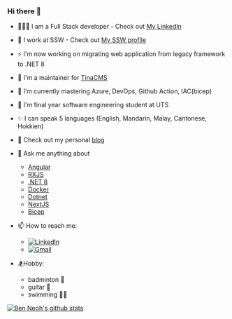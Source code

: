 ### Hi there 👋

- 🧑🏻‍💻 I am a Full Stack developer - Check out [My LinkedIn](https://www.linkedin.com/in/benjaminneoh/)
- 🔭 I work at SSW - Check out [My SSW profile](https://www.ssw.com.au/people/ben-neoh/)
- ⚡ I'm now working on migrating web application from legacy framework to .NET 8
- 🐐 I'm a maintainer for [TinaCMS](https://github.com/tinacms/tinacms)
- 🌱 I’m currently mastering Azure, DevOps, Github Action, IAC(bicep)
- 🏫 I'm final year software engineering student at UTS
- ✨ I can speak 5 languages (English, Mandarin, Malay, Cantonese, Hokkien)
- 📝 Check out my personal [blog](https://medium.com/@benjaminneoh6343)
- 💬 Ask me anything about
  - [Angular](https://www.ssw.com.au/people/ben-neoh/)
  - [RXJS](https://rxjs.dev/)
  - [.NET 8](https://learn.microsoft.com/en-us/dotnet/core/whats-new/dotnet-8)
  - [Docker](https://www.docker.com/)
  - [Dotnet](https://dotnet.microsoft.com/en-us/)
  - [NextJS](https://nextjs.org/)
  - [Bicep](https://learn.microsoft.com/en-us/azure/azure-resource-manager/bicep/overview?tabs=bicep)

- 📫 How to reach me:
  - [![LinkedIn](https://img.shields.io/badge/linkedin-%230077B5.svg?style=for-the-badge&logo=linkedin&logoColor=white)](https://www.linkedin.com/in/benjaminneoh/) 
  - [![Gmail](https://img.shields.io/badge/Gmail-D14836?style=for-the-badge&logo=gmail&logoColor=white)](benjaminneoh6343@gmail.com)

- 🏂Hobby:
  - badminton 🏸
  - guitar 🎸
  - swimming 🏊‍♂️
    
[![Ben Neoh's github stats](https://github-readme-stats.vercel.app/api?username=ben0189&theme=dark)](https://github.com/ben0189/github-readme-stats)
